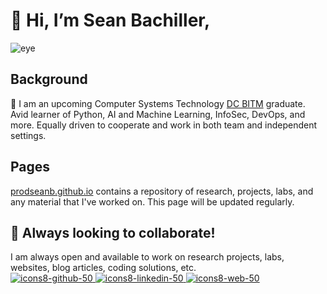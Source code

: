 # 👋 Hi, I’m Sean Bachiller, 
![eye](https://user-images.githubusercontent.com/59718043/120596190-6ef57400-c411-11eb-8940-aa887e5e804a.gif)
## Background
🌱 I am an upcoming Computer Systems Technology [DC BITM](https://durhamcollege.ca/academic-schools/school-of-business-it-management) graduate. Avid learner of Python, AI and Machine Learning, InfoSec, DevOps, and more. Equally driven to cooperate and work in both team and independent settings.
## Pages
[prodseanb.github.io](https://prodseanb.github.io/) contains a repository of research, projects, labs, and any material that I've worked on. This page will be updated regularly. 
## 👥 Always looking to collaborate!
I am always open and available to work on research projects, labs, websites, blog articles, coding solutions, etc.<br />
[![icons8-github-50](https://user-images.githubusercontent.com/59718043/120592282-934e5200-c40b-11eb-8030-10a103a1420a.png)
](https://github.com/prodseanb/)[![icons8-linkedin-50](https://user-images.githubusercontent.com/59718043/120592398-cee91c00-c40b-11eb-8d91-0ed34ff25ff5.png)
](https://www.linkedin.com/in/sean-bachiller-40b63417b/)[![icons8-web-50](https://user-images.githubusercontent.com/59718043/120593124-04dad000-c40d-11eb-84f3-47d3e2d976f0.png)
](https://prodseanb.github.io/)

